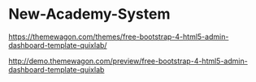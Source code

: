 # New-Academy-System

https://themewagon.com/themes/free-bootstrap-4-html5-admin-dashboard-template-quixlab/

http://demo.themewagon.com/preview/free-bootstrap-4-html5-admin-dashboard-template-quixlab